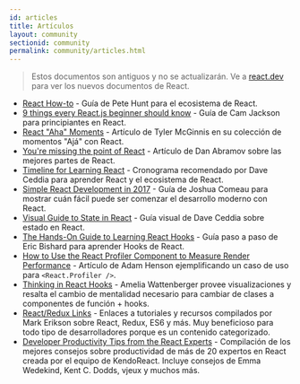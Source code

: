 ```yaml
---
id: articles
title: Artículos
layout: community
sectionid: community
permalink: community/articles.html
---
```


<div class="scary">

> Estos documentos son antiguos y no se actualizarán. Ve a [react.dev](https://es.react.dev/) para ver los nuevos documentos de React.

</div>

- [React How-to](https://github.com/petehunt/react-howto) - Guía de Pete Hunt para el ecosistema de React.
- [9 things every React.js beginner should know](https://camjackson.net/post/9-things-every-reactjs-beginner-should-know) - Guía de Cam Jackson para principiantes en React.
- [React "Aha" Moments](https://tylermcginnis.com/react-aha-moments/) - Artículo de Tyler McGinnis en su colección de momentos "Ajá" con React.
- [You're missing the point of React](https://medium.com/@dan_abramov/youre-missing-the-point-of-react-a20e34a51e1a) - Artículo de Dan Abramov sobre las mejores partes de React.
- [Timeline for Learning React](https://daveceddia.com/timeline-for-learning-react/) - Cronograma recomendado por Dave Ceddia para aprender React y el ecosistema de React.
- [Simple React Development in 2017](https://hackernoon.com/simple-react-development-in-2017-113bd563691f) - Guía de Joshua Comeau para mostrar cuán fácil puede ser comenzar el desarrollo moderno con React.
- [Visual Guide to State in React](https://daveceddia.com/visual-guide-to-state-in-react/) - Guía visual de Dave Ceddia sobre estado en React.
- [The Hands-On Guide to Learning React Hooks](https://www.telerik.com/kendo-react-ui/react-hooks-guide/) - Guía paso a paso de Eric Bishard para aprender Hooks de React.
- [How to Use the React Profiler Component to Measure Render Performance](https://medium.com/@adamhenson/how-to-use-the-react-profiler-component-to-measure-performance-improvements-from-hooks-d43b7092d7a8) - Artículo de Adam Henson ejemplificando un caso de uso para `<React.Profiler />`.
- [Thinking in React Hooks](https://wattenberger.com/blog/react-hooks) - Amelia Wattenberger provee visualizaciones y resalta el cambio de mentalidad necesario para cambiar de clases a componentes de función + hooks.
- [React/Redux Links](https://github.com/markerikson/react-redux-links) - Enlaces a tutoriales y recursos compilados por Mark Erikson sobre React, Redux, ES6 y más. Muy beneficioso para todo tipo de desarrolladores porque es un contenido categorizado.
- [Developer Productivity Tips from the React Experts](https://www.telerik.com/kendo-react-ui/react-best-practices-and-productivity-tips/) - Compilación de los mejores consejos sobre productividad de más de 20 expertos en React creada por el equipo de KendoReact. Incluye consejos de Emma Wedekind, Kent C. Dodds, vjeux y muchos más.  

